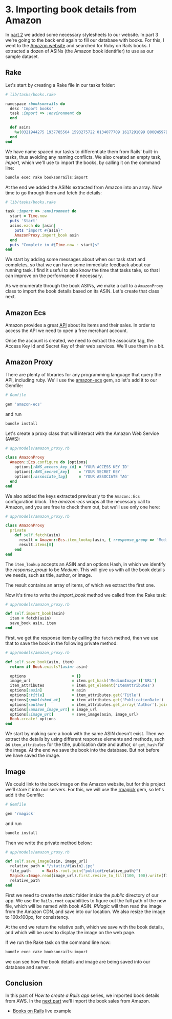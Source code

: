# 3. Importing book details from Amazon

In [part 2](https://rtsinani.gitbooks.io/books-on-rails/content/02-styling-the-layout.html) we added some necessary stylesheets to our website. In part 3 we're going to the back end again to fill our database with books. For this, I went to the [Amazon website](http://www.amazon.com) and searched for Ruby on Rails books. I extracted a dozen of ASINs (the Amazon book identifier) to use as our sample dataset.

Rake
--

Let's start by creating a Rake file in our tasks folder:

```ruby
# lib/tasks/books.rake

namespace :booksonrails do
  desc 'Import books'
  task :import => :environment do
  end

  def asins
    %w(0321944275 1937785564 1593275722 0134077709 1617291099 B00QW597D8 0692364218 1937785556 B00QK2T1SY 1941222196 B00YPU5MGS B0127BVV8Y 0321659368 B012O6PJMG B012BB0G2W 1491910852 B00NKML6JE 1491054484)
  end
end
```

We have name spaced our tasks to differentiate them from Rails' built-in tasks, thus avoiding any naming conflicts. We also created an empty task, *import*, which we'll use to import the books, by calling it on the command line:

```sh
bundle exec rake booksonrails:import
```

At the end we added the ASINs extracted from Amazon into an array. Now time to go through them and fetch the details:

```ruby
# lib/tasks/books.rake

task :import => :environment do
  start = Time.now
  puts 'Start'
  asins.each do |asin|
    puts "import #{asin}"
    AmazonProxy.import_book asin
  end
  puts "Complete in #{Time.now - start}s"
end
```

We start by adding some messages about when our task start and completes, so that we can have some immediate feedback about our running task. I find it useful to also know the time that tasks take, so that I can improve on the performance if necessary.

As we enumerate through the book ASINs, we make a call to a `AmazonProxy` class to import the book details based on its ASIN. Let's create that class next.


Amazon Ecs
--

Amazon provides a great [API](https://aws.amazon.com) about its items and their sales. In order to access the API we need to open a free merchant account.

Once the account is created, we need to extract the associate tag, the Access Key Id and Secret Key of their web services. We'll use them in a bit.


Amazon Proxy
--

There are plenty of libraries for any programming language that query the API, including ruby. We'll use the [amazon-ecs](https://github.com/jugend/amazon-ecs) gem, so let's add it to our Gemfile:

```ruby
# Gemfile

gem 'amazon-ecs'
```

and run

```sh
bundle install
```

Let's create a proxy class that will interact with the Amazon Web Service (AWS):

```ruby
# app/models/amazon_proxy.rb

class AmazonProxy
  Amazon::Ecs.configure do |options|
    options[:AWS_access_key_id] = 'YOUR ACCESS KEY ID'
    options[:AWS_secret_key]    = 'YOUR SECRET KEY'
    options[:associate_tag]     = 'YOUR ASSOCIATE TAG'
  end
end
```

We also added the keys extracted previously to the `Amazon::Ecs` configuration block. The *amazon-ecs* wraps all the necessary call to Amazon, and you are free to check them out, but we'll use only one here:

```ruby
# app/models/amazon_proxy.rb

class AmazonProxy
  private
    def self.fetch(asin)
      result = Amazon::Ecs.item_lookup(asin, { :response_group => 'Medium' })
      result.items[0]
    end
end
```

The `item_lookup` accepts an ASIN and an options Hash, in which we identify the *response_group* to be *Medium*. This will give us with all the book details we needs, such as title, author, or image.

The result contains an array of items, of which we extract the first one.

Now it's time to write the *import_book* method we called from the Rake task:

```ruby
# app/models/amazon_proxy.rb

def self.import_book(asin)
  item = fetch(asin)
  save_book asin, item
end
```

First, we get the response item by calling the `fetch` method, then we use that to save the book in the following private method:

```ruby
# app/models/amazon_proxy.rb

def self.save_book(asin, item)
  return if Book.exists?(asin: asin)

  options                    = {}
  image_url                  = item.get_hash('MediumImage')['URL']
  item_attributes            = item.get_element('ItemAttributes')
  options[:asin]             = asin
  options[:title]            = item_attributes.get('Title')
  options[:published_at]     = item_attributes.get('PublicationDate')
  options[:author]           = item_attributes.get_array('Author').join(', ')
  options[:amazon_image_url] = image_url
  options[:image_url]        = save_image(asin, image_url)
  Book.create! options
end
```

We start by making sure a book with the same ASIN doesn't exist. Then we extract the details by using different response elements and methods, such as `item_attributes` for the title, publication date and author, or `get_hash` for the image. At the end we save the book into the database. But not before we have saved the image.

Image
--

We could link to the book image on the Amazon website, but for this project we'll store it into our servers. For this, we will use the [rmagick](https://rubygems.org/gems/rmagick) gem, so let's add it the Gemfile:

```ruby
# Gemfile

gem 'rmagick'
```

and run

```sh
bundle install
```

Then we write the private method below:

```ruby
# app/models/amazon_proxy.rb

def self.save_image(asin, image_url)
  relative_path = "/static/#{asin}.jpg"
  file_path     = Rails.root.join("public#{relative_path}")
  Magick::Image.read(image_url).first.resize_to_fill(100, 100).write(file_path)
  relative_path
end
```

First we need to create the *static* folder inside the *public* directory of our app. We use the `Rails.root` capabilities to figure out the full path of the new file, which will be named with book ASIN. *RMagic* will then read the image from the Amazon CDN, and save into our location. We also resize the image to 100x100px, for consistency.

At the end we return the relative path, which we save with the book details, and which will be used to display the image on the web page.

If we run the Rake task on the command line now:

```sh
bundle exec rake booksonrails:import
```

we can see how the book details and image are being saved into our database and server.

Conclusion
--

In this part of *How to create a Rails app* series, we imported book details from AWS. In the [next part](https://rtsinani.gitbooks.io/books-on-rails/content/04-importing-book-sales-from-amazon-with-ruby-on-rails.html) we'll import the book sales from Amazon.

* [Books on Rails](/booksonrails) live example
